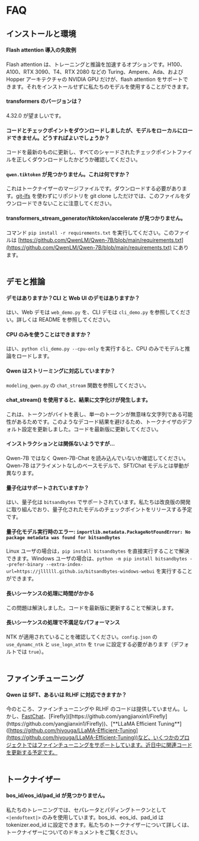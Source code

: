 # FAQ

## インストールと環境

#### Flash attention 導入の失敗例

Flash attention は、トレーニングと推論を加速するオプションです。H100、A100、RTX 3090、T4、RTX 2080 などの Turing、Ampere、Ada、および Hopper アーキテクチャの NVIDIA GPU だけが、flash attention をサポートできます。それをインストールせずに私たちのモデルを使用することができます。

#### transformers のバージョンは？

4.32.0 が望ましいです。

#### コードとチェックポイントをダウンロードしましたが、モデルをローカルにロードできません。どうすればよいでしょうか？

コードを最新のものに更新し、すべてのシャードされたチェックポイントファイルを正しくダウンロードしたかどうか確認してください。

#### `qwen.tiktoken` が見つかりません。これは何ですか？

これはトークナイザーのマージファイルです。ダウンロードする必要があります。[git-lfs](https://git-lfs.com) を使わずにリポジトリを git clone しただけでは、このファイルをダウンロードできないことに注意してください。

#### transformers_stream_generator/tiktoken/accelerate が見つかりません。

コマンド `pip install -r requirements.txt` を実行してください。このファイルは [https://github.com/QwenLM/Qwen-7B/blob/main/requirements.txt](https://github.com/QwenLM/Qwen-7B/blob/main/requirements.txt) にあります。
<br><br>



## デモと推論

#### デモはありますか？CLI と Web UI のデモはありますか？

はい、Web デモは `web_demo.py` を、CLI デモは `cli_demo.py` を参照してください。詳しくは README を参照してください。



#### CPU のみを使うことはできますか？

はい、`python cli_demo.py --cpu-only` を実行すると、CPU のみでモデルと推論をロードします。

#### Qwen はストリーミングに対応していますか？

`modeling_qwen.py` の `chat_stream` 関数を参照してください。

#### chat_stream() を使用すると、結果に文字化けが発生します。

これは、トークンがバイトを表し、単一のトークンが無意味な文字列である可能性があるためです。このようなデコード結果を避けるため、トークナイザのデフォルト設定を更新しました。コードを最新版に更新してください。

#### インストラクションとは関係ないようですが...

Qwen-7B ではなく Qwen-7B-Chat を読み込んでいないか確認してください。Qwen-7B はアライメントなしのベースモデルで、SFT/Chat モデルとは挙動が異なります。

#### 量子化はサポートされていますか？

はい、量子化は `bitsandbytes` でサポートされています。私たちは改良版の開発に取り組んでおり、量子化されたモデルのチェックポイントをリリースする予定です。

#### 量子化モデル実行時のエラー: `importlib.metadata.PackageNotFoundError: No package metadata was found for bitsandbytes`

Linux ユーザの場合は，`pip install bitsandbytes` を直接実行することで解決できます。Windows ユーザの場合は、`python -m pip install bitsandbytes --prefer-binary --extra-index-url=https://jllllll.github.io/bitsandbytes-windows-webui` を実行することができます。

#### 長いシーケンスの処理に時間がかかる

この問題は解決しました。コードを最新版に更新することで解決します。

#### 長いシーケンスの処理で不満足なパフォーマンス

NTK が適用されていることを確認してください。`config.json` の `use_dynamc_ntk` と `use_logn_attn` を `true` に設定する必要があります（デフォルトでは `true`）。
<br><br>



## ファインチューニング

#### Qwen は SFT、あるいは RLHF に対応できますか？

今のところ、ファインチューニングや RLHF のコードは提供していません。しかし、[FastChat](**[https://github.com/lm-sys/FastChat](https://github.com/lm-sys/FastChat))、[Firefly]([https://github.com/yangjianxin1/Firefly](https://github.com/yangjianxin1/Firefly))、[**LLaMA Efficient Tuning**]([https://github.com/hiyouga/LLaMA-Efficient-Tuning](https://github.com/hiyouga/LLaMA-Efficient-Tuning))など、いくつかのプロジェクトではファインチューニングをサポートしています。近日中に関連コードを更新する予定です。
<br><br>



## トークナイザー

#### bos_id/eos_id/pad_id が見つかりません。

私たちのトレーニングでは、セパレータとパディングトークンとして `<|endoftext|>` のみを使用しています。bos_id、eos_id、pad_id は tokenizer.eod_id に設定できます。私たちのトークナイザーについて詳しくは、トークナイザーについてのドキュメントをご覧ください。

